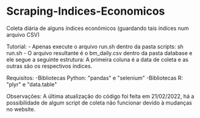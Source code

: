 # Scraping-Indices-Economicos
Coleta diária de alguns índices econômicos (guardando tais índices num arquivo CSV)

Tutorial:
    - Apenas execute o arquivo run.sh dentro da pasta scripts:
            sh run.sh
    - O arquivo resultante é o bm_daily.csv dentro da pasta database e ele segue a seguinte estrutura:
            A primeira coluna é a data de coleta e as outras são os respectivos índices.

Requisitos:
    -Bibliotecas Python:
            "pandas" e "selenium"
    -Bibliotecas R:
            "plyr" e "data.table"


Observações: A última atualização do código foi feita em 21/02/2022, há a possibilidade de algum script de coleta não funcionar devido à mudanças no website.